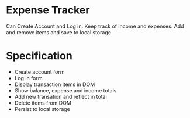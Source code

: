 # Expense Tracker
Can Create Account and Log in. Keep track of income and expenses. Add and remove items and save to local storage

# Specification
- Create account form 
- Log in form 
- Display transaction items in DOM
- Show balance, expense and income totals
- Add new transation and reflect in total
- Delete items from DOM
- Persist to local storage
